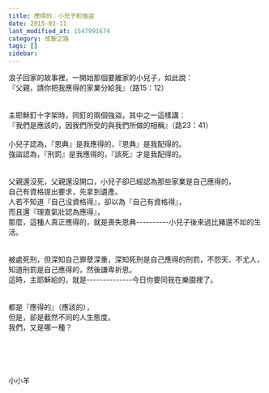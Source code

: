 ```yaml
---
title: 應得的：小兒子和強盜
date: 2015-03-11
last_modified_at: 1547991674
category: 成聖之路
tags: []
sidebar: 
---
```


<p>浪子回家的故事裡，一開始那個要離家的小兒子，如此說：<br/>『父親，請你把我應得的家業分給我』（路15：12）<br/><br/><br/>主耶穌釘十字架時，同釘的兩個強盜，其中之一這樣講：<br/>『我們是應該的，因我們所受的與我們所做的相稱』（路23：41）<br/><br/><!--more-->小兒子認為，『恩典』是我應得的，『恩典』是我配得的。<br/>強盜認為，『刑罰』是我應得的，『該死』才是我配得的。<br/><br/><br/>父親還沒死，父親還沒開口，小兒子卻已經認為那些家業是自己應得的，<br/>自己有資格提出要求，先拿到遺產。<br/>人若不知道『自己沒資格得』，卻以為『自己有資格得』，<br/>而且還『理直氣壯認為應得』，<br/>那麼，這種人真正應得的，就是喪失恩典----------小兒子後來過比豬還不如的生活。<br/><br/><br/>被處死刑，但深知自己罪孽深重，深知死刑是自己應得的刑罰，不怨天、不尤人，<br/>知道刑罰是自己應得的，然後謙卑祈恩。<br/>這時，主耶穌給的，就是--------------今日你要同我在樂園裡了。<br/><br/><br/>都是『應得的』（應該的），<br/>但是，卻是截然不同的人生態度。<br/>我們，又是哪一種？<br/><br/><br/><br/><br/><br/>小小羊<br/><br/><br/><br/><br/></p>